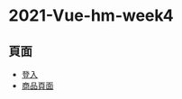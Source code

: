 # 2021-Vue-hm-week4

頁面
---
* [登入](https://alertislow.github.io/2021-Vue-hm-week4/login.html)
* [商品頁面](https://alertislow.github.io/2021-Vue-hm-week4/products.html)
